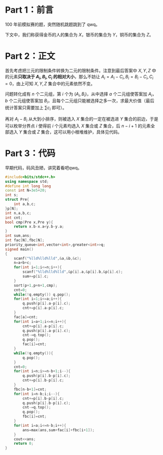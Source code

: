 # Part 1：前言
100 年前模拟赛的题，突然随机跳题跳到了 qwq。

下文中，我们称获得金币的人的集合为 $X$，银币的集合为 $Y$，铜币的集合为 $Z$。

# Part 2：正文

首先考虑把三元的限制条件转换为二元的限制条件。注意到最后答案中 $X,Y,Z$ 中的元素**只取决于 $A_i,B_i,C_i$ 的相对大小**，那么不妨让 $A_i=A_i-C_i,B_i=B_i-C_i,C_i=0$，由上可知 $X,Y,Z$ 集合中的元素依然不变。

问题转化成有 $n$ 个二元组，第 $i$ 个为 $(A_i,B_i)$，从中选择 $a$ 个二元组使答案加 $A_i$，$b$ 个二元组使答案加 $B_i$，且每个二元组只能被选择之多一次，求最大价值（最后统计答案只需要加上 $\sum c_i$ 即可）。

再对 $A_i-B_i$ 从大到小排序，则被选入 $X$ 集合的一定在被选进 $Y$ 集合的前边，于是可以枚举分界点 $i$ 使得前 $i$ 个元素均选入 $X$ 集合或 $Z$ 集合，后 $n-i+1$ 的元素全部选入 $Y$ 集合或 $Z$ 集合，这可以用小根堆维护，具体见代码。

# Part 3：代码

早期代码，码风丑陋，讲究着看吧qwq。

```cpp
#include<bits/stdc++.h>
using namespace std;
#define int long long
const int N=3e5+20;
int s;
struct Pre{
	int a,b,c;
}p[N];
int n,a,b,c;
int cnt;
bool cmp(Pre x,Pre y){
	return x.b-x.a<y.b-y.a;
}
int sum,ans;
int fac[N],fbc[N];
priority_queue<int,vector<int>,greater<int>>q;
signed main()
{
	scanf("%lld%lld%lld",&a,&b,&c);
	n=a+b+c;
	for(int i=1;i<=n;i++){
		scanf("%lld%lld%lld",&p[i].a,&p[i].b,&p[i].c);
		sum+=p[i].c;
	}
    sort(p+1,p+n+1,cmp);
    cnt=0;
    while(!q.empty()) q.pop();
    for(int i=1;i<=a;i++){
    	q.push(p[i].a-p[i].c);
    	cnt+=p[i].a-p[i].c;
	}
	fac[a]=cnt;
	for(int i=a+1;i<=n;i++){
		cnt+=p[i].a-p[i].c;
		q.push(p[i].a-p[i].c);
		cnt-=q.top();
		q.pop();
		fac[i]=cnt;
	}
	while(!q.empty()){
		q.pop();
	}
	cnt=0;
	for(int i=n;i>=n-b+1;i--){
		q.push(p[i].b-p[i].c);
		cnt+=p[i].b-p[i].c;
	}
	fbc[n-b+1]=cnt;
	for(int i=n-b;i;i--){
		cnt+=p[i].b-p[i].c;
		q.push(p[i].b-p[i].c);
		cnt-=q.top();
		q.pop();
		fbc[i]=cnt;
	}
	for(int i=a;i<=n-b;i++){
		ans=max(ans,sum+fac[i]+fbc[i+1]);
	}
	cout<<ans;
    return 0;
}
```